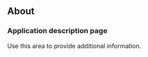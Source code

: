 ## About

### Application description page

<p>Use this area to provide additional information.</p>
